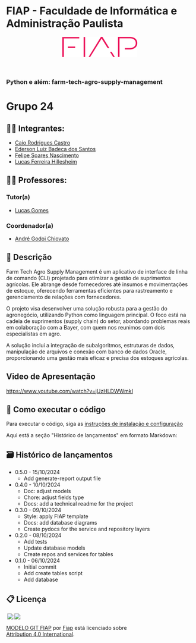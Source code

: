 # FIAP - Faculdade de Informática e Administração Paulista

<p align="center">
<a href= "https://www.fiap.com.br/"><img src="assets/logo-fiap.png" alt="FIAP - Faculdade de Informática e Administração Paulista" border="0" width=40% height=40%></a>
</p>

<br>

### Python e além: farm-tech-agro-supply-management

# Grupo 24


## 👨‍🎓 Integrantes: 
- <a href="https://www.linkedin.com/in/caiorcastro/">Caio Rodrigues Castro</a> 
- <a href="https://www.linkedin.com/in/ederson-badeca/">Ederson Luiz Badeca dos Santos</a> 
- <a href="https://www.linkedin.com/in/digitalmanagerfelipesoares/">Felipe Soares Nascimento</a>
- <a href="https://www.linkedin.com/in/lfhillesheim/">Lucas Ferreira Hillesheim</a>

## 👩‍🏫 Professores:
### Tutor(a) 
- <a href="https://www.linkedin.com/in/lucas-gomes-moreira-15a8452a/">Lucas Gomes</a>
### Coordenador(a)
- <a href="https://www.linkedin.com/in/profandregodoi/">André Godoi Chiovato</a>

## 📜 Descrição
Farm Tech Agro Supply Management é um aplicativo de interface de linha de comando (CLI) projetado para otimizar a gestão de suprimentos agrícolas. Ele abrange desde fornecedores até insumos e movimentações de estoque, oferecendo ferramentas eficientes para rastreamento e gerenciamento de relações com fornecedores.

O projeto visa desenvolver uma solução robusta para a gestão do agronegócio, utilizando Python como linguagem principal. O foco está na cadeia de suprimentos (supply chain) do setor, abordando problemas reais em colaboração com a Bayer, com quem nos reunimos com dois especialistas em agro.

A solução inclui a integração de subalgoritmos, estruturas de dados, manipulação de arquivos e conexão com banco de dados Oracle, proporcionando uma gestão mais eficaz e precisa dos estoques agrícolas.

## Video de Apresentação

https://www.youtube.com/watch?v=jUzHLDWWmkI

## 🔧 Como executar o código

Para executar o código, siga as [instruções de instalação e configuração](src/README.md)


Aqui está a seção "Histórico de lançamentos" em formato Markdown:


## 🗃 Histórico de lançamentos

* 0.5.0 - 15/10/2024
    * Add generate-report output file
* 0.4.0 - 10/10/2024
    * Doc: adjust models
    * Chore: adjust fields type
    * Docs: add a technical readme for the project
* 0.3.0 - 09/10/2024
    * Style: apply FIAP template
    * Docs: add database diagrams
    * Create pydocs for the service and repository layers
* 0.2.0 - 08/10/2024
    * Add tests
    * Update database models
    * Create repos and services for tables
* 0.1.0 - 06/10/2024
    * Initial commit
    * Add create tables script
    * Add database


## 📋 Licença

<img style="height:22px!important;margin-left:3px;vertical-align:text-bottom;" src="https://mirrors.creativecommons.org/presskit/icons/cc.svg?ref=chooser-v1"><img style="height:22px!important;margin-left:3px;vertical-align:text-bottom;" src="https://mirrors.creativecommons.org/presskit/icons/by.svg?ref=chooser-v1"><p xmlns:cc="http://creativecommons.org/ns#" xmlns:dct="http://purl.org/dc/terms/"><a property="dct:title" rel="cc:attributionURL" href="https://github.com/agodoi/template">MODELO GIT FIAP</a> por <a rel="cc:attributionURL dct:creator" property="cc:attributionName" href="https://fiap.com.br">Fiap</a> está licenciado sobre <a href="http://creativecommons.org/licenses/by/4.0/?ref=chooser-v1" target="_blank" rel="license noopener noreferrer" style="display:inline-block;">Attribution 4.0 International</a>.</p>